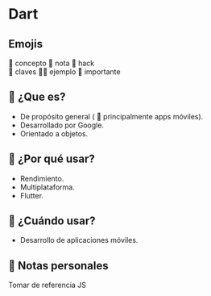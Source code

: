 # Dart

## Emojis
🚀 concepto
🦖 nota 
🤖 hack  
🔑 claves
🥷🏻 ejemplo
👑 importante

## 🚀 ¿Que es?
- De propósito general ( 🔑 principalmente apps móviles).
- Desarrollado por Google. 
- Orientado a objetos. 

## 🤖 ¿Por qué usar?
- Rendimiento.
- Multiplataforma.
- Flutter.

## 👑 ¿Cuándo usar?
- Desarrollo de aplicaciones móviles.

## 🦖 Notas personales
Tomar de referencia JS